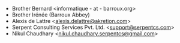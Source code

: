 - Brother Bernard \<informatique - at - barroux.org\>
- Brother Irénée (Barroux Abbey)
- Alexis de Lattre \<<alexis.delattre@akretion.com>\>
- Serpent Consulting Services Pvt. Ltd. \<<support@serpentcs.com>\>
- Nikul Chaudhary \<<nikul.chaudhary.serpentcs@gmail.com>\>
